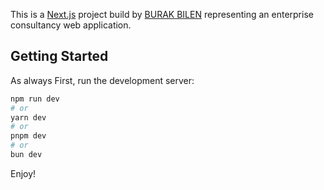 This is a [Next.js](https://nextjs.org/) project build by [BURAK BILEN](https://www.linkedin.com/in/burak-bilen-483772227/) representing an enterprise consultancy web application.

## Getting Started

As always First, run the development server:

```bash
npm run dev
# or
yarn dev
# or
pnpm dev
# or
bun dev
```

Enjoy!
